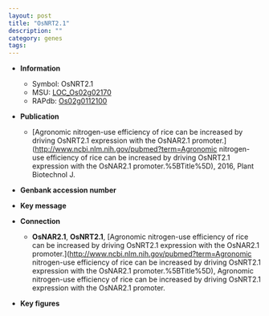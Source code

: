 ```yaml
---
layout: post
title: "OsNRT2.1"
description: ""
category: genes
tags: 
---
```


* **Information**  
    + Symbol: OsNRT2.1  
    + MSU: [LOC_Os02g02170](http://rice.plantbiology.msu.edu/cgi-bin/ORF_infopage.cgi?orf=LOC_Os02g02170)  
    + RAPdb: [Os02g0112100](http://rapdb.dna.affrc.go.jp/viewer/gbrowse_details/irgsp1?name=Os02g0112100)  

* **Publication**  
    + [Agronomic nitrogen-use efficiency of rice can be increased by driving OsNRT2.1 expression with the OsNAR2.1 promoter.](http://www.ncbi.nlm.nih.gov/pubmed?term=Agronomic nitrogen-use efficiency of rice can be increased by driving OsNRT2.1 expression with the OsNAR2.1 promoter.%5BTitle%5D), 2016, Plant Biotechnol J.

* **Genbank accession number**  

* **Key message**  

* **Connection**  
    + __OsNAR2.1__, __OsNRT2.1__, [Agronomic nitrogen-use efficiency of rice can be increased by driving OsNRT2.1 expression with the OsNAR2.1 promoter.](http://www.ncbi.nlm.nih.gov/pubmed?term=Agronomic nitrogen-use efficiency of rice can be increased by driving OsNRT2.1 expression with the OsNAR2.1 promoter.%5BTitle%5D), Agronomic nitrogen-use efficiency of rice can be increased by driving OsNRT2.1 expression with the OsNAR2.1 promoter.

* **Key figures**  


